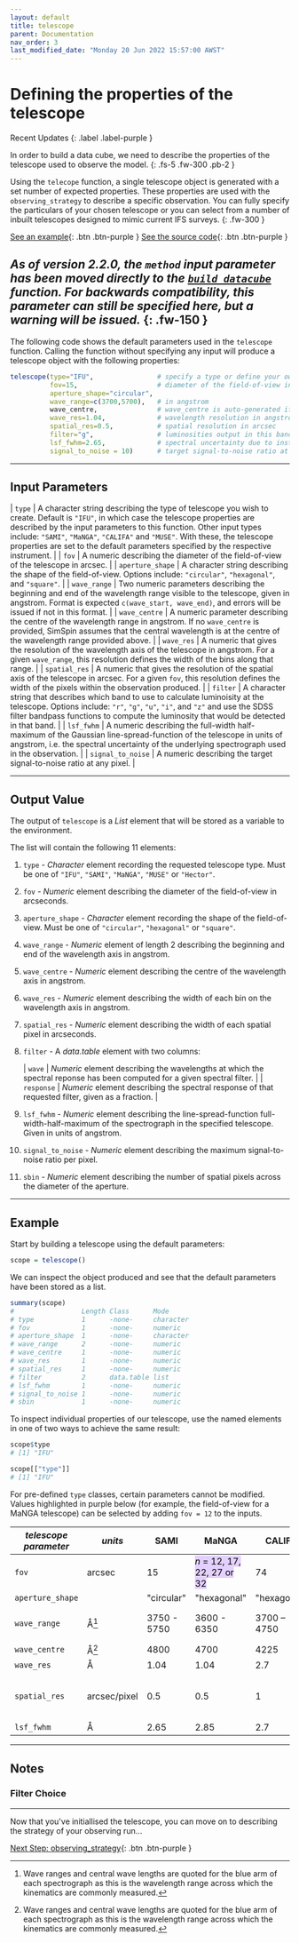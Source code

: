 ```yaml
---
layout: default
title: telescope
parent: Documentation
nav_order: 3
last_modified_date: "Monday 20 Jun 2022 15:57:00 AWST"
---
```


# Defining the properties of the telescope

Recent Updates
{: .label .label-purple } 

In order to build a data cube, we need to describe the properties of the telescope used to observe the model. 
{: .fs-5 .fw-300 .pb-2 }

Using the `telecope` function, a single telescope object is generated with a set number of expected properties. These properties are used with the `observing_strategy` to describe a specific observation. You can fully specify the particulars of your chosen telescope or you can select from a number of inbuilt telescopes designed to mimic current IFS surveys. 
{: .fw-300 }

[See an example](#example){: .btn .btn-purple }
[See the source code](https://github.com/kateharborne/SimSpin/blob/d020398fb66274443bb2f70ea1fdd8346c4476ae/R/telescope.R#L44){: .btn .btn-purple }

*As of version 2.2.0, the `method` input parameter has been moved directly to the [`build_datacube`](build_datacube.markdown) function. For backwards compatibility, this parameter can still be specified here, but a warning will be issued.*
{: .fw-150 }
---

The following code shows the default parameters used in the `telescope` function. Calling the function without specifying any input will produce a telescope object with the following properties:

```R
telescope(type="IFU",                # specify a type or define your own using "IFU"
          fov=15,                    # diameter of the field-of-view in arcsec          
          aperture_shape="circular", 
          wave_range=c(3700,5700),   # in angstrom
          wave_centre,               # wave_centre is auto-generated if not supplied
          wave_res=1.04,             # wavelength resolution in angstrom
          spatial_res=0.5,           # spatial resolution in arcsec
          filter="g",                # luminosities output in this band  
          lsf_fwhm=2.65,             # spectral uncertainty due to instrument in angstrom
          signal_to_noise = 10)      # target signal-to-noise ratio at any pixel
```

---

## Input Parameters

| `type`              | A character string describing the type of telescope you wish to create. Default is `"IFU"`, in which case the telescope properties are described by the input parameters to this function. Other input types include: `"SAMI"`, `"MaNGA"`, `"CALIFA"` and `"MUSE"`. With these, the telescope properties are set to the default parameters specified by the respective instrument.    |
| `fov`               | A numeric describing the diameter of the field-of-view of the telescope in arcsec.    |
| `aperture_shape`    | A character string describing the shape of the field-of-view. Options include: `"circular"`, `"hexagonal"`, and `"square"`.   |
| `wave_range`        | Two numeric parameters describing the beginning and end of the wavelength range visible to the telescope, given in angstrom. Format is expected `c(wave_start, wave_end)`, and errors will be issued if not in this format.   |
| `wave_centre`       | A numeric parameter describing the centre of the wavelength range in angstrom. If no `wave_centre` is provided, SimSpin assumes that the central wavelength is at the centre of the wavelength range provided above.   |
| `wave_res`         | A numeric that gives the resolution of the wavelength axis of the telescope in angstrom. For a given `wave_range`, this resolution defines the width of the bins along that range.    |
| `spatial_res`       |  A numeric that gives the resolution of the spatial axis of the telescope in arcsec. For a given `fov`, this resolution defines the width of the pixels within the observation produced.  |
| `filter`            | A character string that describes which band to use to calculate luminoisity at the telescope. Options include: `"r"`, `"g"`, `"u"`, `"i"`, and `"z"` and use the SDSS filter bandpass functions to compute the luminosity that would be detected in that band.   |
| `lsf_fwhm`          | A numeric describing the full-width half-maximum of the Gaussian line-spread-function of the telescope in units of angstrom, i.e. the spectral uncertainty of the underlying spectrograph used in the observation.    |
| `signal_to_noise`   | A numeric describing the target signal-to-noise ratio at any pixel.   |

---

## Output Value

The output of `telescope` is a *List* element that will be stored as a variable to the environment. 

The list will contain the following 11 elements:

1. `type` - *Character* element recording the requested telescope type. Must be one of `"IFU"`, `"SAMI"`, `"MaNGA"`, `"MUSE"` or `"Hector"`.

1. `fov` - *Numeric* element describing the diameter of the field-of-view in arcseconds. 

1. `aperture_shape` - *Character* element recording the shape of the field-of-view. Must be one of `"circular"`, `"hexagonal"` or `"square"`.

1. `wave_range` - *Numeric* element of length 2 describing the beginning and end of the wavelength axis in angstrom. 

1. `wave_centre` - *Numeric* element describing the centre of the wavelength axis in angstrom. 

1. `wave_res` - *Numeric* element describing the width of each bin on the wavelength axis in angstrom. 

1. `spatial_res` - *Numeric* element describing the width of each spatial pixel in arcseconds.

1. `filter` - A *data.table* element with two columns:

    | `wave` | *Numeric* element describing the wavelengths at which the spectral reponse has been computed for a given spectral filter. |
    | `response` | *Numeric* element describing the spectral response of that requested filter, given as a fraction. |

1. `lsf_fwhm` - *Numeric* element describing the line-spread-function full-width-half-maximum of the spectrograph in the specified telescope. Given in units of angstrom. 

1. `signal_to_noise` - *Numeric* element describing the maximum signal-to-noise ratio per pixel. 

1. `sbin` - *Numeric* element describing the number of spatial pixels across the diameter of the aperture. 

---

## Example

Start by building a telescope using the default parameters:
```R
scope = telescope()
```
We can inspect the object produced and see that the default parameters have been stored as a list.
```R
summary(scope)
#                 Length Class      Mode     
# type            1      -none-     character
# fov             1      -none-     numeric  
# aperture_shape  1      -none-     character
# wave_range      2      -none-     numeric  
# wave_centre     1      -none-     numeric  
# wave_res        1      -none-     numeric  
# spatial_res     1      -none-     numeric  
# filter          2      data.table list     
# lsf_fwhm        1      -none-     numeric  
# signal_to_noise 1      -none-     numeric  
# sbin            1      -none-     numeric  
``` 
To inspect individual properties of our telescope, use the named elements in one of two ways to achieve the same result:

```R
scope$type
# [1] "IFU"

scope[["type"]]
# [1] "IFU"
```
For pre-defined `type` classes, certain parameters cannot be modified. Values highlighted in purple below (for example, the field-of-view for a MaNGA telescope) can be selected by adding `fov = 12` to the inputs. 

| *telescope parameter* | *units* | **SAMI** | **MaNGA** | **CALIFA** | **MUSE** | **Hector** |
| --------------------- | ------- | -------- | --------- | ---------- | -------- | ---------- |
| `fov` | arcsec | 15 | <mark style="background-color: #e3d0fe">*n* = 12, 17, 22, 27 or 32</mark> | 74 | <mark style="background-color: #e3d0fe">*n* < 60</mark> | 30 |
| `aperture_shape` |   | "circular" | "hexagonal" | "hexagonal" | "square" | "hexagonal" |
| `wave_range` | &#8491;[^1] | 3750 - 5750 | 3600 - 6350 | 3700 – 4750 | 4700.15 - 9351.4 | 3720 - 5910 |
| `wave_centre` | &#8491;[^1] | 4800 | 4700 | 4225 | 6975 | 4815 |
| `wave_res` | &#8491; | 1.04 | 1.04 | 2.7 | 1.25 | 1.60 |
| `spatial_res` | arcsec/pixel | 0.5 | 0.5 | 1 | <mark style="background-color: #e3d0fe">0.2 (WFM) or 0.025 (NFM)</mark> | 0.2 |
| `lsf_fwhm` | &#8491; | 2.65 | 2.85 | 2.7 | 2.51 | 1.3 |


[^1]: Wave ranges and central wave lengths are quoted for the blue arm of each spectrograph as this is the wavelength range across which the kinematics are commonly measured. 

---

## Notes

### Filter Choice



---

Now that you've initiallised the telescope, you can move on to describing the strategy of your observing run...

[Next Step: observing_strategy](observing_strategy.markdown){: .btn .btn-purple }